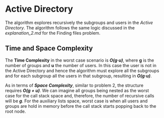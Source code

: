 # Active Directory

The algorithm explores recursively the subgroups and users in the *Active Directory*. The algorithm follows the same logic discussed in the *explanation_2.md* for the Finding files problem.

## Time and Space Complexity


The **Time Complexity** in the worst case scenario is ***O(g·u)***, where **g** is the number of groups and **u** the number of users. In this case the user is not in the Active Directory and hence the algorithm must explore all the subgroups and for each subgroup all the users in that subgroup, resulting in ***O(g·u)***.

As in terms of ***Space Complexity***, similar to problem 2, the structure requires ***O(g + u)***. We can imagine all groups being nested as the worst case for the call stack space and, therefore, the number of recursive calls will be ***g***. For the auxiliary lists space, worst case is when all users and groups are hold in memory before the call stack starts popping back to the root node.
